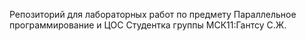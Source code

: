 Репозиторий для лабораторных работ по предмету Параллельное программирование и ЦОС
Студентка группы МСК11:Гантсу С.Ж.
